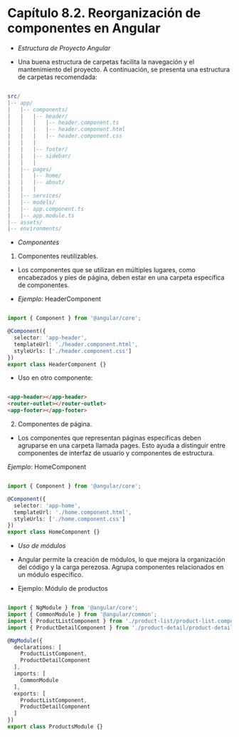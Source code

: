 # Capítulo 8.2. Reorganización de componentes en Angular

- *Estructura de Proyecto Angular*

- Una buena estructura de carpetas facilita la navegación y el mantenimiento del proyecto. A continuación, se presenta una estructura de carpetas recomendada:

```lua

src/
|-- app/
|   |-- components/
|   |   |-- header/
|   |   |   |-- header.component.ts
|   |   |   |-- header.component.html
|   |   |   |-- header.component.css
|   |   |
|   |   |-- footer/
|   |   |-- sidebar/
|   |   |
|   |-- pages/
|   |   |-- home/
|   |   |-- about/
|   |   |
|   |-- services/
|   |-- models/
|   |-- app.component.ts
|   |-- app.module.ts
|-- assets/
|-- environments/
```

- *Componentes*

1. Componentes reutilizables.

- Los componentes que se utilizan en múltiples lugares, como encabezados y pies de página, deben estar en una carpeta específica de componentes.

- *Ejemplo*: HeaderComponent

```typescript

import { Component } from '@angular/core';

@Component({
  selector: 'app-header',
  templateUrl: './header.component.html',
  styleUrls: ['./header.component.css']
})
export class HeaderComponent {}
```

- Uso en otro componente:

```html

<app-header></app-header>
<router-outlet></router-outlet>
<app-footer></app-footer>
```

2. Componentes de página.
- Los componentes que representan páginas específicas deben agruparse en una carpeta llamada pages. Esto ayuda a distinguir entre componentes de interfaz de usuario y componentes de estructura.

*Ejemplo*: HomeComponent

```typescript

import { Component } from '@angular/core';

@Component({
  selector: 'app-home',
  templateUrl: './home.component.html',
  styleUrls: ['./home.component.css']
})
export class HomeComponent {}
```

- *Uso de módulos*

- Angular permite la creación de módulos, lo que mejora la organización del código y la carga perezosa. Agrupa componentes relacionados en un módulo específico.

- Ejemplo: Módulo de productos

```typescript

import { NgModule } from '@angular/core';
import { CommonModule } from '@angular/common';
import { ProductListComponent } from './product-list/product-list.component';
import { ProductDetailComponent } from './product-detail/product-detail.component';

@NgModule({
  declarations: [
    ProductListComponent,
    ProductDetailComponent
  ],
  imports: [
    CommonModule
  ],
  exports: [
    ProductListComponent,
    ProductDetailComponent
  ]
})
export class ProductsModule {}
